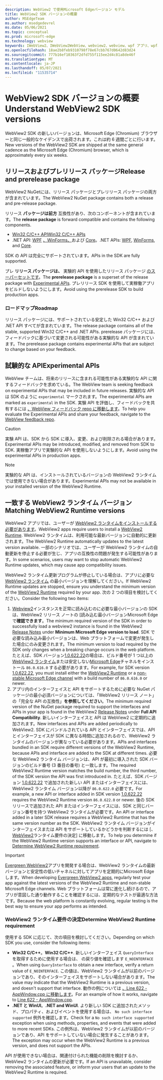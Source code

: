 ```yaml
---
description: WebView2 で使用Microsoft Edgeバージョン モデル
title: WebView2 SDK バージョンの概要
author: MSEdgeTeam
ms.author: msedgedevrel
ms.date: 05/06/2021
ms.topic: conceptual
ms.prod: microsoft-edge
ms.technology: webview
keywords: IWebView2、IWebView2WebView、webview2、webview、wpf アプリ、wpf、edge、ICoreWebView2、ICoreWebView2Host、ブラウザー コントロール、edge html
ms.openlocfilehash: 18ae2b8feb9310798f78e67cbb767d0642d83d24
ms.sourcegitcommit: 777b16ef10363f2dfd755f115ee2d4c81a8de46f
ms.translationtype: MT
ms.contentlocale: ja-JP
ms.lasthandoff: 05/07/2021
ms.locfileid: "11535714"
---
```

# <a name="understand-webview2-sdk-versions"></a><span data-ttu-id="46c78-104">WebView2 SDK バージョンの概要</span><span class="sxs-lookup"><span data-stu-id="46c78-104">Understand WebView2 SDK versions</span></span>  

<span data-ttu-id="46c78-105">WebView2 SDK の新しいバージョンは、Microsoft Edge \(Chromium\) ブラウザーと同じ一般的なケイデンスで出荷されます。これは約 6 週間ごとに行います。</span><span class="sxs-lookup"><span data-stu-id="46c78-105">New versions of the WebView2 SDK are shipped at the same general cadence as the Microsoft Edge \(Chromium\) browser, which is approximately every six weeks.</span></span>  

## <a name="release-and-prerelease-package"></a><span data-ttu-id="46c78-106">リリースおよびプレリリース パッケージ</span><span class="sxs-lookup"><span data-stu-id="46c78-106">Release and prerelease package</span></span>  

<span data-ttu-id="46c78-107">WebView2 NuGetには、リリース パッケージとプレリリース パッケージの両方が含まれています。</span><span class="sxs-lookup"><span data-stu-id="46c78-107">The WebView2 NuGet package contains both a release and pre-release package.</span></span>  

<span data-ttu-id="46c78-108">リリース **パッケージは前方** 互換性があり、次のコンポーネントが含まれています。</span><span class="sxs-lookup"><span data-stu-id="46c78-108">The **release package** is forward compatible and contains the following components.</span></span>  

*   [<span data-ttu-id="46c78-109">Win32 C/C++ API</span><span class="sxs-lookup"><span data-stu-id="46c78-109">Win32 C/C++ APIs</span></span>][ReferenceWin32]
*   <span data-ttu-id="46c78-110">.NET API:  [WPF][DotnetMicrosoftWebWebview2WpfNamespace] [、WinForms、][DotnetMicrosoftWebWebview2WinformsNamespace]および [Core][DotnetMicrosoftWebWebview2CoreNamespace]。</span><span class="sxs-lookup"><span data-stu-id="46c78-110">.NET APIs:  [WPF][DotnetMicrosoftWebWebview2WpfNamespace], [WinForms][DotnetMicrosoftWebWebview2WinformsNamespace], and [Core][DotnetMicrosoftWebWebview2CoreNamespace].</span></span>  
    
<span data-ttu-id="46c78-111">SDK の API は完全にサポートされています。</span><span class="sxs-lookup"><span data-stu-id="46c78-111">APIs in the SDK are fully supported.</span></span>  

<span data-ttu-id="46c78-112">プレ **リリース パッケージは、** 実験的 API を使用したリリース パッケージ [のスーパーセットです](#experimental-apis)。</span><span class="sxs-lookup"><span data-stu-id="46c78-112">The **prerelease package** is a superset of the release package with [Experimental APIs](#experimental-apis).</span></span>  <span data-ttu-id="46c78-113">プレリリース SDK を使用して実稼働アプリをビルドしないようにします。</span><span class="sxs-lookup"><span data-stu-id="46c78-113">Avoid using the prerelease SDK to build production apps.</span></span>  

### <a name="roadmap"></a><span data-ttu-id="46c78-114">ロードマップ</span><span class="sxs-lookup"><span data-stu-id="46c78-114">Roadmap</span></span>  

<span data-ttu-id="46c78-115">リリース パッケージには、サポートされている安定した Win32 C/C++ および .NET API すべてが含まれています。</span><span class="sxs-lookup"><span data-stu-id="46c78-115">The release package contains all of the stable, supported Win32 C/C++ and .NET APIs.</span></span>  <span data-ttu-id="46c78-116">prerelease パッケージには、フィードバックに基づいて変更される可能性がある実験的な API が含まれています。</span><span class="sxs-lookup"><span data-stu-id="46c78-116">The prerelease package contains experimental APIs that are subject to change based on your feedback.</span></span>  

## <a name="experimental-apis"></a><span data-ttu-id="46c78-117">試験的な API</span><span class="sxs-lookup"><span data-stu-id="46c78-117">Experimental APIs</span></span>  

<span data-ttu-id="46c78-118">WebView チームは、将来のリリースに含まれる可能性がある実験的な API に関するフィードバックを求めている。</span><span class="sxs-lookup"><span data-stu-id="46c78-118">The WebView team is seeking feedback on experimental APIs that may be included in future releases.</span></span>  <span data-ttu-id="46c78-119">実験的な API は SDK のように `experimental` マークされます。</span><span class="sxs-lookup"><span data-stu-id="46c78-119">The experimental APIs are marked as `experimental` in the SDK.</span></span>  <span data-ttu-id="46c78-120">実験 API を評価し、フィードバックを共有するには [、WebView フィードバック repo に移動します][GithubMicrosoftedgeWebviewfeedback]。</span><span class="sxs-lookup"><span data-stu-id="46c78-120">To help you evaluate the Experimental APIs and share your feedback, navigate to the [WebView feedback repo][GithubMicrosoftedgeWebviewfeedback].</span></span>  

> [!CAUTION]
> <span data-ttu-id="46c78-121">実験 API は、SDK から SDK に導入、変更、および削除される場合があります。</span><span class="sxs-lookup"><span data-stu-id="46c78-121">Experimental APIs may be introduced, modified, and removed from SDK to SDK.</span></span>  <span data-ttu-id="46c78-122">実稼働アプリで実験的な API を使用しないようにします。</span><span class="sxs-lookup"><span data-stu-id="46c78-122">Avoid using the experimental APIs in production apps.</span></span>  

> [!NOTE]
> <span data-ttu-id="46c78-123">実験的な API は、インストールされているバージョンの WebView2 ランタイムでは使用できない場合があります。</span><span class="sxs-lookup"><span data-stu-id="46c78-123">Experimental APIs may not be available in your installed version of the WebView2 Runtime.</span></span>  

## <a name="matching-webview2-runtime-versions"></a><span data-ttu-id="46c78-124">一致する WebView2 ランタイム バージョン</span><span class="sxs-lookup"><span data-stu-id="46c78-124">Matching WebView2 Runtime versions</span></span>  
<span data-ttu-id="46c78-125">WebView2 アプリでは、ユーザーが [WebView2 ランタイムをインストールする必要があります][MicrosoftDeveloperEdgeWebview2]。</span><span class="sxs-lookup"><span data-stu-id="46c78-125">WebView2 apps require users to install a [WebView2 Runtime][MicrosoftDeveloperEdgeWebview2].</span></span>  <span data-ttu-id="46c78-126">WebView2 ランタイムは、利用可能な最新バージョンに自動的に更新されます。</span><span class="sxs-lookup"><span data-stu-id="46c78-126">The WebView2 Runtime automatically updates to the latest version available.</span></span>  <span data-ttu-id="46c78-127">一部のシナリオでは、ユーザーが WebView2 ランタイムの自動更新を停止する必要が生じ、アプリの互換性の問題が発生する可能性があります。</span><span class="sxs-lookup"><span data-stu-id="46c78-127">In some scenarios, users may want to stop automatic WebView2 Runtime updates, which may cause app compatibility issues.</span></span>  

<span data-ttu-id="46c78-128">WebView2 ランタイム更新プログラムが停止している場合は、アプリに必要な [WebView2 ランタイム][MicrosoftDeveloperEdgeWebview2] の最小バージョンを理解してください。</span><span class="sxs-lookup"><span data-stu-id="46c78-128">If WebView2 Runtime updates are stopped, ensure you understand the minimum version of the [WebView2 Runtime][MicrosoftDeveloperEdgeWebview2] required by your app.</span></span>  <span data-ttu-id="46c78-129">次の 2 つの項目を検討してください。</span><span class="sxs-lookup"><span data-stu-id="46c78-129">Consider the following two items:</span></span>  

1.  <span data-ttu-id="46c78-130">[Webview2][Webview2ReleaseNotes]インスタンスを正常に読み込むのに必要な最小バージョンの SDK は、WebView2 リリース ノートの [読み込む最小バージョンMicrosoft Edgeで**確認できます**。</span><span class="sxs-lookup"><span data-stu-id="46c78-130">The minimum required version of the SDK in order to successfully load a webview2 instance is found in the WebView2 [Release Notes][Webview2ReleaseNotes] under **Minimum Microsoft Edge version to load**.</span></span>  <span data-ttu-id="46c78-131">SDK で必要な読み込み最小バージョンは、Web プラットフォームで変更が発生した場合にのみ変更されます。</span><span class="sxs-lookup"><span data-stu-id="46c78-131">The minimum version to load required by the SDK only changes when a breaking change occurs in the web platform.</span></span>  <span data-ttu-id="46c78-132">たとえば、SDK バージョン[1.0.622.22][Webview2ReleaseNotes1062222]の場合は、ビルド番号が 1 つ以上の[WebView2 ランタイム][MicrosoftDeveloperEdgeWebview2]または安定しない[Microsoft Edge][MicrosoftedgeinsiderDownload]チャネルをインストール `86.0.616.0` する必要があります。</span><span class="sxs-lookup"><span data-stu-id="46c78-132">For example, for SDK version [1.0.622.22][Webview2ReleaseNotes1062222], you must install either the [WebView2 Runtime][MicrosoftDeveloperEdgeWebview2] or a [non-stable Microsoft Edge channel][MicrosoftedgeinsiderDownload] with a build number of `86.0.616.0` or newer.</span></span>   
1.  <span data-ttu-id="46c78-133">アプリ内のインターフェイスと API をサポートするために必要な NuGet パッケージの最小必須バージョンについては、「WebView2 リリース ノート[][Webview2ReleaseNotes]」の「完全な API の互換性」**を参照してください**。</span><span class="sxs-lookup"><span data-stu-id="46c78-133">The minimum required version of the NuGet package required to support the interfaces and APIs in your app is found in the WebView2 [Release Notes][Webview2ReleaseNotes] under **Full API Compatibility**.</span></span>  <span data-ttu-id="46c78-134">新しいインターフェイスと API は WebView2 に定期的に追加されます。</span><span class="sxs-lookup"><span data-stu-id="46c78-134">New interfaces and APIs are added periodically to WebView2.</span></span>  <span data-ttu-id="46c78-135">SDK にバンドルされている API とインターフェイスでは、API とインターフェイスが SDK に異なる時間に追加されるので、WebView2 ランタイムのバージョンが異なっている必要があります。</span><span class="sxs-lookup"><span data-stu-id="46c78-135">APIs and interfaces bundled in an SDK require different versions of the WebView2 Runtime, because APIs and interface are added to the SDK at different times.</span></span>  <span data-ttu-id="46c78-136">必要な WebView2 ランタイム バージョンは、API が最初に導入された SDK バージョンのビルド番号 (3 番目の番号) と一致します。</span><span class="sxs-lookup"><span data-stu-id="46c78-136">The required WebView2 Runtime version matches the build number, the third number, of the SDK version the API was first introduced in.</span></span>  <span data-ttu-id="46c78-137">たとえば、SDK バージョン [1.0.622.22][Webview2ReleaseNotes1062222] で追加された新しい API またはインターフェイスには、WebView2 ランタイム バージョン以降が `86.0.622.0` 必要です。</span><span class="sxs-lookup"><span data-stu-id="46c78-137">For example, a new API or interface added in SDK version [1.0.622.22][Webview2ReleaseNotes1062222] requires the WebView2 Runtime version `86.0.622.0` or newer.</span></span>  <span data-ttu-id="46c78-138">後の SDK リリースで追加された API またはインターフェイスには、SDK と同じバージョン番号を持つ WebView2 ランタイムが必要です。</span><span class="sxs-lookup"><span data-stu-id="46c78-138">An API or interface added in a later SDK release requires a WebView2 Runtime that has the same version number as the SDK.</span></span>  <span data-ttu-id="46c78-139">WebView2 ランタイム バージョンがインターフェイスまたは API をサポートしているかどうかを判断するには [、[WebView2](#determine-webview2-runtime-requirement)ランタイム要件の決定] に移動します。</span><span class="sxs-lookup"><span data-stu-id="46c78-139">To help you determine if the WebView2 Runtime version supports an interface or API, navigate to [Determine WebView2 Runtime requirement](#determine-webview2-runtime-requirement).</span></span>  
    
> [!IMPORTANT]
> <span data-ttu-id="46c78-140">[Evergreen WebView2][Webview2ConceptsDistributionEvergreenDistributionMode]アプリを開発する場合は、WebView2 ランタイムの最新バージョンと安定性の低いチャネルに対してアプリを定期的にMicrosoft Edgeします。</span><span class="sxs-lookup"><span data-stu-id="46c78-140">When developing [Evergreen WebView2 apps][Webview2ConceptsDistributionEvergreenDistributionMode], regularly test your app against the latest versions of the WebView2 Runtime and non-stable Microsoft Edge channels.</span></span>  <span data-ttu-id="46c78-141">Web プラットフォームは常に進化し続けるので、アプリが意図した通り動作することを確認するには、定期的なテストが最適な方法です。</span><span class="sxs-lookup"><span data-stu-id="46c78-141">Because the web platform is constantly evolving, regular testing is the best way to ensure your app performs as intended.</span></span>  

### <a name="determine-webview2-runtime-requirement"></a><span data-ttu-id="46c78-142">WebView2 ランタイム要件の決定</span><span class="sxs-lookup"><span data-stu-id="46c78-142">Determine WebView2 Runtime requirement</span></span>  

<span data-ttu-id="46c78-143">使用する SDK に応じて、次の項目を検討してください。</span><span class="sxs-lookup"><span data-stu-id="46c78-143">Depending on which SDK you use, consider the following items:</span></span>  

*   <span data-ttu-id="46c78-144">**Win32 C/C++**。</span><span class="sxs-lookup"><span data-stu-id="46c78-144">**Win32 C/C++**.</span></span>  <span data-ttu-id="46c78-145">新しいインターフェイス `QueryInterface` を取得するために使用する場合は、 の戻り値を確認します `E_NOINTERFACE` 。</span><span class="sxs-lookup"><span data-stu-id="46c78-145">When using `QueryInterface` to obtain a new interface, verify a return value of `E_NOINTERFACE`.</span></span>  <span data-ttu-id="46c78-146">この値は、WebView2 ランタイムが以前のバージョンであり、そのインターフェイスをサポートしない場合があります。</span><span class="sxs-lookup"><span data-stu-id="46c78-146">The value may indicate that the WebView2 Runtime is a previous version, and doesn't support that interface.</span></span>  <span data-ttu-id="46c78-147">動作の例については [、Line 622 - AppWindow.cpp に移動します][GithubMicrosoftedgeWebview2samplesSampleappsWebview2apisampleAppwindowCppL622]。</span><span class="sxs-lookup"><span data-stu-id="46c78-147">For an example of how it works, navigate to [Line 622 - AppWindow.cpp][GithubMicrosoftedgeWebview2samplesSampleappsWebview2apisampleAppwindowCppL622].</span></span>  
*   <span data-ttu-id="46c78-148">**.NET と WinUI**。</span><span class="sxs-lookup"><span data-stu-id="46c78-148">**.NET and WinUI**.</span></span>  <span data-ttu-id="46c78-149">より新しい SDK に追加されたメソッド、プロパティ、およびイベントを使用する場合は、 `No such interface supported` 例外を確認します。</span><span class="sxs-lookup"><span data-stu-id="46c78-149">Check for a `No such interface supported` exception when using methods, properties, and events that were added to more recent SDKs.</span></span>  <span data-ttu-id="46c78-150">この例外は、WebView2 ランタイムが以前のバージョンであり、API をサポートしていない場合に発生することがあります。</span><span class="sxs-lookup"><span data-stu-id="46c78-150">The exception may occur when the WebView2 Runtime is a previous version, and does not support the APIs.</span></span>  
    
<span data-ttu-id="46c78-151">API が使用できない場合は、関連付けられた機能の削除を検討するか、WebView2 ランタイムの更新が必要です。</span><span class="sxs-lookup"><span data-stu-id="46c78-151">If an API is unavailable, consider removing the associated feature, or inform your users that an update to the WebView2 Runtime is required.</span></span>  

<!--
## Versioning  

After you have used a particular version of the SDK to build your app, your app may end up running with an older or newer version of installed browser binaries.  Until version 1.0.0.0 of WebView2 there may be breaking changes during updates that prevent your SDK from working with different versions of installed browser binaries.  After version 1.0.0.0, different versions of the SDK may work with different versions of the installed browser by using the following best practices.  

1.  To account for breaking changes to the API be sure to check for failure when requesting the DLL export `CreateCoreWebView2Environment` and when running `QueryInterface` on any `CoreWebView2` object.  A return value of `E_NOINTERFACE` indicates that the SDK is not compatible with the Microsoft Edge browser binaries.  
1.  Checking for failure from `QueryInterface` also accounts for cases where the SDK is newer than the version of the Microsoft Edge browser and your app attempts to use an interface of which the Microsoft Edge browser is unaware.  
1.  When an interface is unavailable, you may consider disabling the associated feature if possible, or otherwise informing your users to update their browsers.  
    -->  

<!--links -->  

[Webview2ConceptsDistributionEvergreenDistributionMode]: ./distribution.md#evergreen-distribution-mode "Evergreen 配布モード - WebView2 アプリケーションを使用したアプリの|Microsoft Docs"  
[Webview2ReleaseNotes]: ../release-notes.md "WebView2 SDK のリリース ノート|Microsoft Docs"  
[Webview2ReleaseNotes1062222]: ../release-notes.md#1062222 "1.0.622.22 - WebView2 SDK のリリース |Microsoft Docs"   

[DeployedgeChannels]: /deployedge/microsoft-edge-channels "Microsoft Edge チャネルの概要 | Microsoft Docs"  

[DotnetMicrosoftWebWebview2CoreNamespace]: /dotnet/api/microsoft.web.webview2.core "Microsoft.Web.WebView2.Core 名前空間|Microsoft Docs"  
[DotnetMicrosoftWebWebview2WpfNamespace]: /dotnet/api/microsoft.web.webview2.wpf "Microsoft.Web.WebView2.Wpf 名前空間 | Microsoft Docs"  
[DotnetMicrosoftWebWebview2WinformsNamespace]: /dotnet/api/microsoft.web.webview2.winforms "Microsoft.Web.WebView2.WinForms 名前空間|Microsoft Docs"  
[ReferenceWin32]: /microsoft-edge/webview2/reference/win32 "WebView2 Win32 C++ リファレンス |Microsoft Docs"  

[MicrosoftDeveloperEdgeWebview2]: https://developer.microsoft.com/microsoft-edge/webview2/ "Microsoft EdgeWebView2 |Microsoft 開発者"  

[GithubMicrosoftedgeWebviewfeedback]: https://github.com/MicrosoftEdge/WebViewFeedback "WebView フィードバック - MicrosoftEdge/WebViewFeedback |GitHub"  
[GithubMicrosoftedgeWebview2samplesSampleappsWebview2apisampleAppwindowCppL622]: https://github.com/MicrosoftEdge/WebView2Samples/blob/8ec7de9d3e80a942bc7025cffad98eee75e11e64/SampleApps/WebView2APISample/AppWindow.cpp#L622 "Line 622 - AppWindow.cpp - MicrosoftEdge/WebView2Samples |GitHub"  

[MicrosoftedgeinsiderDownload]: https://www.microsoftedgeinsider.com/download "Microsoft Edge Insider Channels をダウンロードする"  
